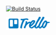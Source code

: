 [![Build Status](https://travis-ci.org/roderickjoseph/groceries_too.svg?branch=master)](https://travis-ci.org/roderickjoseph/groceries_too)




[![trello](app/assets/images/trello-logo/trello-logo-blue-smaller120.png)](https://trello.com/b/86eEx0oj)


